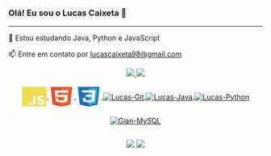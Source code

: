 ### Olá! Eu sou o Lucas Caixeta 👋

<hr>

🌱 Estou estudando Java, Python e JavaScript

📫 Entre em contato por lucascaixeta98@gmail.com

<div align="center">
  <a href="https://github.com/DasCaixeta">
  <img height="180em" src="https://github-readme-stats.vercel.app/api?username=DasCaixeta&show_icons=true&theme=dark&include_all_commits=true&count_private=true"/>
  <img height="180em" src="https://github-readme-stats.vercel.app/api/top-langs/?username=DasCaixeta&layout=compact&langs_count=7&theme=dark"/>
</div>
<div align="center" style="display: inline_block"><br>
  <img align="center" alt="Lucas-Js" height="40" width="50" src="https://raw.githubusercontent.com/devicons/devicon/master/icons/javascript/javascript-plain.svg">
  <img align="center" alt="Lucas-HTML" height="40" width="50" src="https://raw.githubusercontent.com/devicons/devicon/master/icons/html5/html5-original.svg">
  <img align="center" alt="Lucas-CSS" height="40" width="50" src="https://raw.githubusercontent.com/devicons/devicon/master/icons/css3/css3-original.svg">
  <img align="center" alt="Lucas-Git" height="40" width="50" src="https://cdn.jsdelivr.net/gh/devicons/devicon/icons/git/git-original.svg" />
  <img align="center" alt="Lucas-Java" height="50" width="50" src="https://icongr.am/devicon/java-original-wordmark.svg?size=128&color=currentColor" />
  <img align="center" alt="Lucas-Python" height="50" width="50" src="https://icongr.am/devicon/python-original-wordmark.svg?size=128&color=currentColor" />
  
  <br>
  <br>

  <img align="center" alt="Gian-MySQL" height="60" width="80"  src="https://icongr.am/devicon/mysql-original-wordmark.svg?size=128&color=currentColor" />
 
</div>
  
  ##
 
<div align = "center"> 
  <a href="lucascaixeta98@gmail.com" target="_blank"><img src="https://img.shields.io/badge/Gmail-D14836?style=for-the-badge&logo=gmail&logoColor=white"></a>
  <a href="https://www.linkedin.com/in/lucas-rocha-10b103100/" target="_blank"><img src="https://img.shields.io/badge/-LinkedIn-%230077B5?style=for-the-badge&logo=linkedin&logoColor=white" target="_blank"></a> 
 
 
</div>

